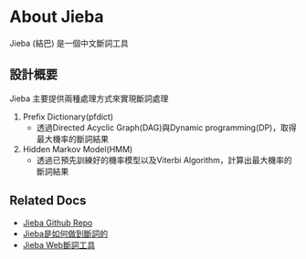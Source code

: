 # About Jieba

Jieba (結巴) 是一個中文斷詞工具

## 設計概要

Jieba 主要提供兩種處理方式來實現斷詞處理

1. Prefix Dictionary(pfdict)
   - 透過Directed Acyclic Graph(DAG)與Dynamic programming(DP)，取得最大機率的斷詞結果
2. Hidden Markov Model(HMM)
   - 透過已預先訓練好的機率模型以及Viterbi Algorithm，計算出最大機率的斷詞結果

## Related Docs

- [Jieba Github Repo](https://github.com/fxsjy/jieba)
- [Jieba是如何做到斷詞的](https://docs.google.com/presentation/d/1Lfa1NZwquDslkf6KRm8YcQvwaHn3io7WH-voCt4D2gw/edit?usp=sharing)
- [Jieba Web斷詞工具](https://josudoey.github.io/js-jieba/)